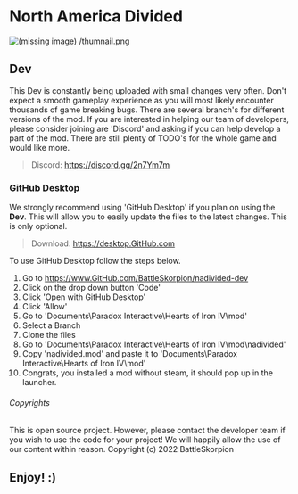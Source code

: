 # North America Divided

![(missing image) /thumnail.png](https://github.com/BattleSkorpion/nadivided-dev/blob/master/thumbnail.png?raw=true "North America Divided Icon")

## Dev

This Dev is constantly being uploaded with small changes very often. Don't expect a smooth gameplay experience as you will most likely encounter thousands of game breaking bugs. There are several branch's for different versions of the mod. If you are interested in helping our team of developers, please consider joining are 'Discord' and asking if you can help develop a part of the mod. There are still plenty of TODO's for the whole game and would like more.
> Discord: <https://discord.gg/2n7Ym7m>

### GitHub Desktop

We strongly recommend using 'GitHub Desktop' if you plan on using the __Dev__. This will allow you to easily update the files to the latest changes. This is only optional.
> Download: <https://desktop.GitHub.com>

To use GitHub Desktop follow the steps below.

1. Go to <https://www.GitHub.com/BattleSkorpion/nadivided-dev>
2. Click on the drop down button 'Code'
3. Click 'Open with GitHub Desktop'
4. Click 'Allow'
5. Go to 'Documents\Paradox Interactive\Hearts of Iron IV\mod'
6. Select a Branch
7. Clone the files
8. Go to 'Documents\Paradox Interactive\Hearts of Iron IV\mod\nadivided'
9. Copy 'nadivided.mod' and paste it to 'Documents\Paradox Interactive\Hearts of Iron IV\mod'
10. Congrats, you installed a mod without steam, it should pop up in the launcher.

###### Copyrights

This is open source project. However, please contact the developer team if you wish to use the code for your project! We will happily allow the use of our content within reason.
Copyright (c) 2022 BattleSkorpion

## Enjoy! :)
